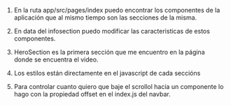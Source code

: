 1. En la ruta app/src/pages/index puedo encontrar los componentes de la
aplicación que al mismo tiempo son las secciones de la misma.

2. En data del infosection puedo modificar las caracteristicas de estos componentes.

3. HeroSection es la primera sección que me encuentro en la página
donde se encuentra el video.

4. Los estilos están directamente en el javascript de cada seccións

5. Para controlar cuanto quiero que baje el scrollol hacia un componente
lo hago con la propiedad offset en el index.js del navbar.

